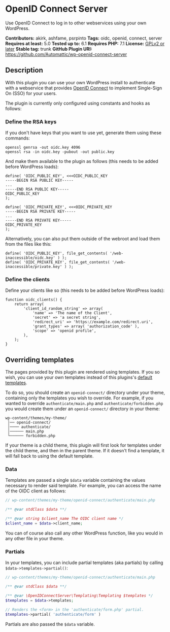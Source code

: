 # OpenID Connect Server

Use OpenID Connect to log in to other webservices using your own WordPress.

**Contributors:** akirk, ashfame, psrpinto
**Tags:** oidc, openid, connect, server
**Requires at least:** 5.0
**Tested up to:** 6.1
**Requires PHP:** 7.1
**License:** [GPLv2 or later](http://www.gnu.org/licenses/gpl-2.0.html)
**Stable tag:** trunk
**GitHub Plugin URI:** https://github.com/Automattic/wp-openid-connect-server

## Description

With this plugin you can use your own WordPress install to authenticate with a webservice that provides [OpenID Connect](https://openid.net/connect/) to implement Single-Sign On (SSO) for your users.

The plugin is currently only configured using constants and hooks as follows:

### Define the RSA keys

If you don't have keys that you want to use yet, generate them using these commands:
```
openssl genrsa -out oidc.key 4096
openssl rsa -in oidc.key -pubout -out public.key
```

And make them available to the plugin as follows (this needs to be added before WordPress loads):

```
define( 'OIDC_PUBLIC_KEY', <<<OIDC_PUBLIC_KEY
-----BEGIN RSA PUBLIC KEY-----
...
-----END RSA PUBLIC KEY-----
OIDC_PUBLIC_KEY
);

define( 'OIDC_PRIVATE_KEY', <<<OIDC_PRIVATE_KEY
-----BEGIN RSA PRIVATE KEY-----
...
-----END RSA PRIVATE KEY-----
OIDC_PRIVATE_KEY
);
```
Alternatively, you can also put them outside of the webroot and load them from the files like this:
```
define( 'OIDC_PUBLIC_KEY', file_get_contents( '/web-inaccessible/oidc.key' ) );
define( 'OIDC_PRIVATE_KEY', file_get_contents( '/web-inaccessible/private.key' ) );
```

### Define the clients

Define your clients like so (this needs to be added before WordPress loads):
```
function oidc_clients() {
	return array(
		'client_id_random_string' => array(
			'name' => 'The name of the Client',
			'secret' => 'a secret string',
			'redirect_uri' => 'https://example.com/redirect.uri',
			'grant_types' => array( 'authorization_code' ),
			'scope' => 'openid profile',
		),
	);
}
```

## Overriding templates
The pages provided by this plugin are rendered using templates. If you so wish, you can use your own templates instead of this plugins's [default templates](templates).

To do so, you should create an `openid-connect/` directory under your theme, containing only the templates you wish to override. For example, if you wanted to override `authenticate/main.php` and `authenticate/forbidden.php` you would create them under an `openid-connect/` directory in your theme:

```shell
wp-content/themes/my-theme/
 │── openid-connect/
 │──── authenticate/
 │────── main.php
 └────── forbidden.php
```

If your theme is a child theme, this plugin will first look for templates under the child theme, and then in the parent theme. If it doesn't find a template, it will fall back to using the default template.

### Data
Templates are passed a single `$data` variable containing the values necessary to render said template. For example, you can access the name of the OIDC client as follows:

```php
// wp-content/themes/my-theme/openid-connect/authenticate/main.php

/** @var stdClass $data **/

/** @var string $client_name The OIDC client name */
$client_name = $data->client_name;
```

You can of course also call any other WordPress function, like you would in any other file in your theme.

### Partials
In your templates, you can include partial templates (aka partials) by calling `$data->templates->partial()`:

```php
// wp-content/themes/my-theme/openid-connect/authenticate/main.php

/** @var stdClass $data **/

/** @var \OpenIDConnectServer\Templating\Templating $templates */
$templates = $data->templates;

// Renders the <form> in the 'authenticate/form.php' partial.
$templates->partial( 'authenticate/form' )
```

Partials are also passed the `$data` variable.
